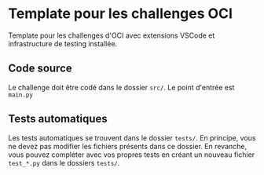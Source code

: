 # Template pour les challenges OCI

Template pour les challenges d'OCI avec extensions VSCode et infrastructure de
testing installée.

## Code source

Le challenge doit être codé dans le dossier ``src/``. Le point d'entrée est
``main.py``

## Tests automatiques

Les tests automatiques se trouvent dans le dossier ``tests/``. En principe, vous
ne devez pas modifier les fichiers présents dans ce dossier. En revanche, vous
pouvez compléter avec vos propres tests en créant un nouveau fichier
``test_*.py`` dans le dossiers ``tests/``.